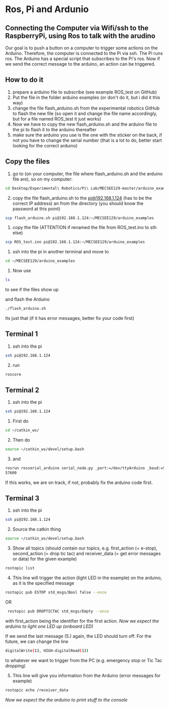 # Ros, Pi and Ardunio
## Connecting the Computer via Wifi/ssh to the RaspberryPi, using Ros to talk with the arudino
Our goal is to push a button on a computer to trigger some actions on the Arduino.
Therefore, the computer is connected to the Pi via ssh. The Pi runs ros. The Arduino has a special script that subscribes to the Pi's ros. Now if we send the correct message to the arduino, an
action can be triggered.

## How to do it
1. prepare a arduino file to subscribe (see example ROS_test on GitHub)
1. Put the file in the folder arduino examples (or don't do it, but i did it this way)
1. change the file flash_arduino.sh from the experimental robotics GitHub to flash the new file
(so open it and change the file name accordingly, but for a file named ROS_test it just works)
1. Now we have to copy the new flash_arduino.sh and the arduino file to the pi to flash it to the arduino thereafter
1. make sure the arduino you use is the one with the sticker on the back, if not you have to change the serial number (that is a lot to do, better start looking for the correct arduino)

## Copy the files
1. go to (on your computer, the file where flash_arduino.sh and the arduino file are), so on my computer:
```bash
cd Desktop/Experimental\ Robotics/Pi\ Lab/MECSEE129-master/arduino_examples/
```

2. copy the file flash_arduino.sh to the pi@192.168.1.124 (has to be the correct IP address) an from the directory (you should know the password at this point)
```bash
scp flash_arduino.sh pi@192.168.1.124:~/MECSEE129/arduino_examples
```

1. copy the file (ATTENTION if renamed the file from ROS_test.ino to sth else)
```bash
scp ROS_test.ino pi@192.168.1.124:~/MECSEE129/arduino_examples
```

1. ssh into the pi in another terminal and move to
```bash
cd ~/MECSEE129/arduino_examples
```

1. Now use
```bash
ls
```
to see if the files show up

and flash the Arduino
```bash
./flash_arduino.sh
```
Its just that (if it has error messages, better fix your code first)

## Terminal 1
1. ssh into the pi
```bash
ssh pi@192.168.1.124
```

2. run
```bash
roscore
```

## Terminal 2
1. ssh into the pi
```bash
ssh pi@192.168.1.124
```

1. First do
```bash
cd ~/catkin_ws/
```

2. Then do
```bash
source ~/catkin_ws/devel/setup.bash
```

3. and
```bash
rosrun rosserial_arduino serial_node.py _port:=/dev/ttyArduino _baud:=57600
57600
```
If this works, we are on track, if not, probably fix the arduino code first.

## Terminal 3
1. ssh into the pi
```bash
ssh pi@192.168.1.124
```

2. Source the catkin thing
```bash
source ~/catkin_ws/devel/setup.bash
```

3. Show all topics (should contain our topics, e.g. first_action (= e-stop), second_action (= drop tic tac) and receiver_data (= get error messages or data) for the given example)
```bash
rostopic list
```

4. This line will trigger the action (light LED in the example) on the arduino, as it is the specified message
```bash
rostopic pub ESTOP std_msgs/Bool false --once
```

OR

```bash
 rostopic pub DROPTICTAC std_msgs/Empty --once
```

with first_action being the identifier for the first action.
_Now we expect the arduino to light one LED up (onboard LED)_

If we send the last message (5.) again, the LED should turn off.
For the future, we can change the line

```bash
digitalWrite(13, HIGH-digitalRead(13)
```

to whatever we want to trigger from the PC (e.g. emergency stop or Tic Tac dropping)

5. This line will give you information from the Arduino (error messages for example)
```bash
rostopic echo /receiver_data
```
_Now we expect the the arduino to print stuff to the console_
